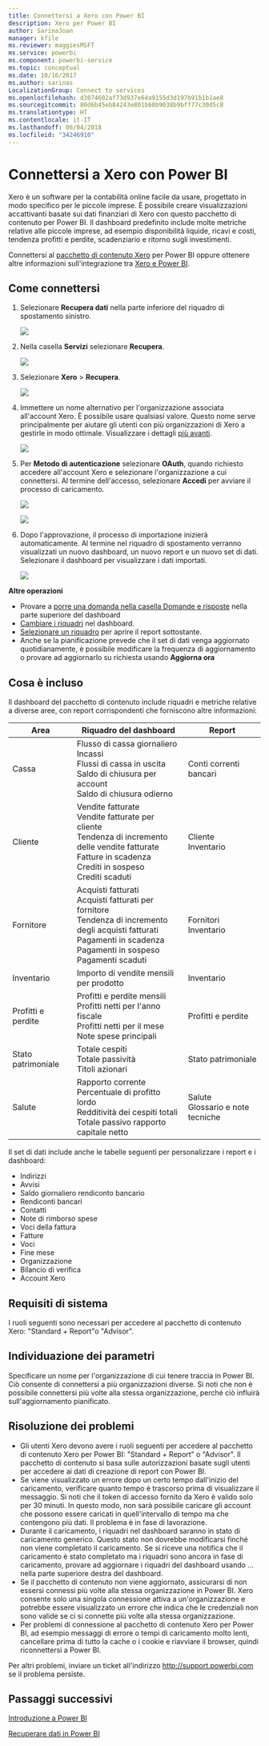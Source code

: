 ```yaml
---
title: Connettersi a Xero con Power BI
description: Xero per Power BI
author: SarinaJoan
manager: kfile
ms.reviewer: maggiesMSFT
ms.service: powerbi
ms.component: powerbi-service
ms.topic: conceptual
ms.date: 10/16/2017
ms.author: sarinas
LocalizationGroup: Connect to services
ms.openlocfilehash: d3074602af73d937e64a9155d3d197b91b1b1ae8
ms.sourcegitcommit: 80d6b45eb84243e801b60b9038b9bff77c30d5c8
ms.translationtype: HT
ms.contentlocale: it-IT
ms.lasthandoff: 06/04/2018
ms.locfileid: "34246910"
---
```

# <a name="connect-to-xero-with-power-bi"></a>Connettersi a Xero con Power BI
Xero è un software per la contabilità online facile da usare, progettato in modo specifico per le piccole imprese. È possibile creare visualizzazioni accattivanti basate sui dati finanziari di Xero con questo pacchetto di contenuto per Power BI. Il dashboard predefinito include molte metriche relative alle piccole imprese, ad esempio disponibilità liquide, ricavi e costi, tendenza profitti e perdite, scadenziario e ritorno sugli investimenti.

Connettersi al [pacchetto di contenuto Xero](https://app.powerbi.com/getdata/services/xero) per Power BI oppure ottenere altre informazioni sull'integrazione tra [Xero e Power BI](https://help.xero.com/Power-BI).

## <a name="how-to-connect"></a>Come connettersi
1. Selezionare **Recupera dati** nella parte inferiore del riquadro di spostamento sinistro.
   
   ![](media/service-connect-to-xero/getdata.png)
2. Nella casella **Servizi** selezionare **Recupera**.
   
   ![](media/service-connect-to-xero/services.png)
3. Selezionare **Xero** \> **Recupera**.
   
   ![](media/service-connect-to-xero/connect.png)
4. Immettere un nome alternativo per l'organizzazione associata all'account Xero. È possibile usare qualsiasi valore. Questo nome serve principalmente per aiutare gli utenti con più organizzazioni di Xero a gestirle in modo ottimale. Visualizzare i dettagli [più avanti](#FindingParams).
   
   ![](media/service-connect-to-xero/params.png)
5. Per **Metodo di autenticazione** selezionare **OAuth**, quando richiesto accedere all'account Xero e selezionare l'organizzazione a cui connettersi. Al termine dell'accesso, selezionare **Accedi** per avviare il processo di caricamento.
   
    ![](media/service-connect-to-xero/creds.png)
   
    ![](media/service-connect-to-xero/creds2.png)
6. Dopo l'approvazione, il processo di importazione inizierà automaticamente. Al termine nel riquadro di spostamento verranno visualizzati un nuovo dashboard, un nuovo report e un nuovo set di dati. Selezionare il dashboard per visualizzare i dati importati.
   
     ![](media/service-connect-to-xero/dashboard.png)

**Altre operazioni**

* Provare a [porre una domanda nella casella Domande e risposte](power-bi-q-and-a.md) nella parte superiore del dashboard
* [Cambiare i riquadri](service-dashboard-edit-tile.md) nel dashboard.
* [Selezionare un riquadro](service-dashboard-tiles.md) per aprire il report sottostante.
* Anche se la pianificazione prevede che il set di dati venga aggiornato quotidianamente, è possibile modificare la frequenza di aggiornamento o provare ad aggiornarlo su richiesta usando **Aggiorna ora**

## <a name="whats-included"></a>Cosa è incluso
Il dashboard del pacchetto di contenuto include riquadri e metriche relative a diverse aree, con report corrispondenti che forniscono altre informazioni:  

| Area | Riquadro del dashboard | Report |
| --- | --- | --- |
| Cassa |Flusso di cassa giornaliero <br>Incassi <br>Flussi di cassa in uscita <br>Saldo di chiusura per account <br>Saldo di chiusura odierno |Conti correnti bancari |
| Cliente |Vendite fatturate <br>Vendite fatturate per cliente <br>Tendenza di incremento delle vendite fatturate <br>Fatture in scadenza <br>Crediti in sospeso <br>Crediti scaduti |Cliente <br>Inventario |
| Fornitore |Acquisti fatturati <br>Acquisti fatturati per fornitore <br>Tendenza di incremento degli acquisti fatturati <br> Pagamenti in scadenza <br>Pagamenti in sospeso <br>Pagamenti scaduti |Fornitori <br>Inventario |
| Inventario |Importo di vendite mensili per prodotto |Inventario |
| Profitti e perdite |Profitti e perdite mensili <br>Profitti netti per l'anno fiscale <br>Profitti netti per il mese <br>Note spese principali |Profitti e perdite |
| Stato patrimoniale |Totale cespiti <br>Totale passività <br>Titoli azionari |Stato patrimoniale |
| Salute |Rapporto corrente <br>Percentuale di profitto lordo <br> Redditività dei cespiti totali <br>Totale passivo rapporto capitale netto |Salute <br>Glossario e note tecniche |

Il set di dati include anche le tabelle seguenti per personalizzare i report e i dashboard:  

* Indirizzi  
* Avvisi  
* Saldo giornaliero rendiconto bancario  
* Rendiconti bancari  
* Contatti  
* Note di rimborso spese  
* Voci della fattura  
* Fatture  
* Voci  
* Fine mese  
* Organizzazione  
* Bilancio di verifica  
* Account Xero

## <a name="system-requirements"></a>Requisiti di sistema
I ruoli seguenti sono necessari per accedere al pacchetto di contenuto Xero: "Standard + Report"o "Advisor".

<a name="FindingParams"></a>

## <a name="finding-parameters"></a>Individuazione dei parametri
Specificare un nome per l'organizzazione di cui tenere traccia in Power BI. Ciò consente di connettersi a più organizzazioni diverse. Si noti che non è possibile connettersi più volte alla stessa organizzazione, perché ciò influirà sull'aggiornamento pianificato.   

## <a name="troubleshooting"></a>Risoluzione dei problemi
* Gli utenti Xero devono avere i ruoli seguenti per accedere al pacchetto di contenuto Xero per Power BI: "Standard + Report" o "Advisor". Il pacchetto di contenuto si basa sulle autorizzazioni basate sugli utenti per accedere ai dati di creazione di report con Power BI.  
* Se viene visualizzato un errore dopo un certo tempo dall'inizio del caricamento, verificare quanto tempo è trascorso prima di visualizzare il messaggio. Si noti che il token di accesso fornito da Xero è valido solo per 30 minuti. In questo modo, non sarà possibile caricare gli account che possono essere caricati in quell'intervallo di tempo ma che contengono più dati. Il problema è in fase di lavorazione.
* Durante il caricamento, i riquadri nel dashboard saranno in stato di caricamento generico. Questo stato non dovrebbe modificarsi finché non viene completato il caricamento. Se si riceve una notifica che il caricamento è stato completato ma i riquadri sono ancora in fase di caricamento, provare ad aggiornare i riquadri del dashboard usando ... nella parte superiore destra del dashboard.
* Se il pacchetto di contenuto non viene aggiornato, assicurarsi di non essersi connessi più volte alla stessa organizzazione in Power BI. Xero consente solo una singola connessione attiva a un'organizzazione e potrebbe essere visualizzato un errore che indica che le credenziali non sono valide se ci si connette più volte alla stessa organizzazione.  
* Per problemi di connessione al pacchetto di contenuto Xero per Power BI, ad esempio messaggi di errore o tempi di caricamento molto lenti, cancellare prima di tutto la cache o i cookie e riavviare il browser, quindi riconnettersi a Power BI.  

Per altri problemi, inviare un ticket all'indirizzo http://support.powerbi.com se il problema persiste.

## <a name="next-steps"></a>Passaggi successivi
[Introduzione a Power BI](service-get-started.md)

[Recuperare dati in Power BI](service-get-data.md)

